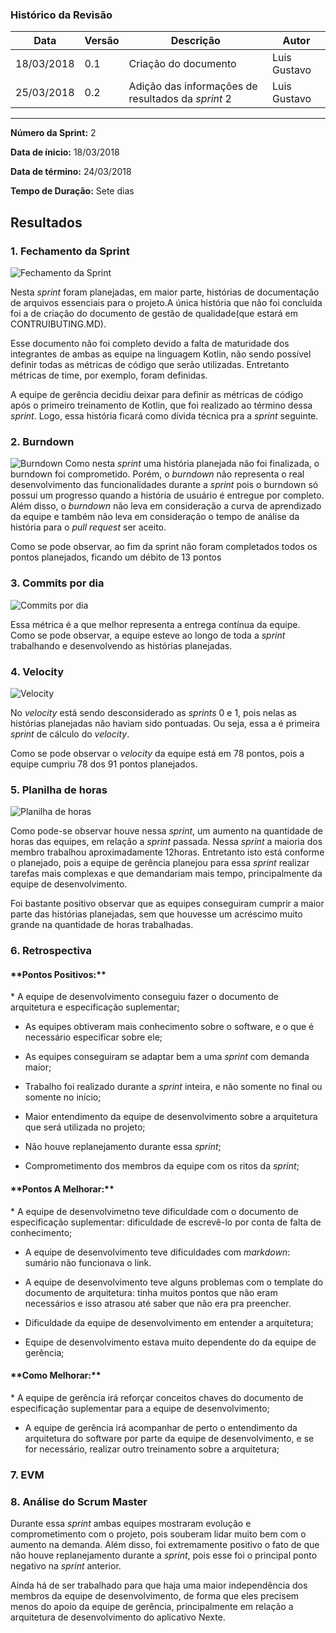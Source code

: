 ### Histórico da Revisão
| Data | Versão | Descrição | Autor |
|---|---|---|---|
| 18/03/2018| 0.1 |Criação do documento | Luis Gustavo |
| 25/03/2018 | 0.2| Adição das informações de resultados da _sprint_ 2| Luis Gustavo |
-------------------------------------------------------------------------------------------------

**Número da Sprint:** 2

**Data de ínicio:** 18/03/2018

**Data de término:** 24/03/2018

**Tempo de Duração:** Sete dias

## **Resultados**
### 1. **Fechamento da Sprint**
![Fechamento da Sprint](https://i.imgur.com/dz9vcPO.png)

Nesta _sprint_ foram planejadas, em maior parte, histórias de documentação de arquivos essenciais para o projeto.A única história que não foi concluída foi a de criação do documento de gestão de qualidade(que estará em CONTRUIBUTING.MD).

Esse documento não foi completo devido a falta de maturidade dos integrantes de ambas as equipe na linguagem Kotlin, não sendo possível definir todas as métricas de código que serão utilizadas. Entretanto métricas de time, por exemplo, foram definidas.

A equipe de gerência decidiu deixar para definir as métricas de código após o primeiro treinamento de Kotlin, que foi realizado ao término dessa _sprint_. Logo, essa história ficará como dívida técnica pra a _sprint_ seguinte.

### 2. **Burndown**
![Burndown](https://i.imgur.com/lrlhy7l.png)
Como nesta _sprint_ uma história planejada não foi finalizada, o burndown foi comprometido. Porém, o _burndown_ não representa o real desenvolvimento das funcionalidades durante a _sprint_ pois o burndown só possui um progresso quando a história de usuário é entregue por completo. Além disso, o _burndown_ não leva em consideração a curva de aprendizado da equipe e também não leva em consideração o tempo de análise da história para o _pull request_ ser aceito.

Como se pode observar, ao fim da sprint não foram completados todos os pontos planejados, ficando um débito de 13 pontos

### 3. **Commits por dia**
![Commits por dia](https://i.imgur.com/DihOBwU.png)

Essa métrica é a que melhor representa a entrega contínua da equipe. Como se pode observar, a equipe esteve ao longo de toda a _sprint_ trabalhando e desenvolvendo as histórias planejadas.

### 4. **Velocity**
![Velocity](https://i.imgur.com/2df0QyN.png)

No _velocity_ está sendo desconsiderado as _sprints_ 0 e 1, pois nelas as histórias planejadas não haviam sido pontuadas. Ou seja, essa a é primeira _sprint_ de cálculo do _velocity_.

Como se pode observar o _velocity_ da equipe está em 78 pontos, pois a equipe cumpriu 78 dos 91 pontos planejados.

### 5. Planilha de horas
![Planilha de horas](https://i.imgur.com/nqPMVp6.png)

Como pode-se observar houve nessa _sprint_, um aumento na quantidade de horas das equipes, em relação a _sprint_ passada. Nessa _sprint_ a maioria dos membro trabalhou aproximadamente 12horas. Entretanto isto está conforme o planejado, pois a equipe de gerência planejou para essa _sprint_ realizar tarefas mais complexas e que demandariam mais tempo, principalmente da equipe de desenvolvimento.

Foi bastante positivo observar que as equipes conseguiram cumprir a maior parte das histórias planejadas, sem que houvesse um acréscimo muito grande na quantidade de horas trabalhadas.

### 6. **Retrospectiva**
<h4> **Pontos Positivos:**</h4>
* A equipe de desenvolvimento conseguiu fazer o documento de arquitetura e especificação suplementar;

* As equipes obtiveram mais conhecimento sobre o software, e o que é necessário especificar sobre ele;

* As equipes conseguiram se adaptar bem a uma _sprint_ com demanda maior;

* Trabalho foi realizado durante a _sprint_ inteira, e não somente no final ou somente no início;

* Maior entendimento da equipe de desenvolvimento sobre a arquitetura que será utilizada no projeto;

* Não houve replanejamento durante essa _sprint_;

* Comprometimento dos membros da equipe com os ritos da _sprint_;

<h4> **Pontos A Melhorar:** </h4>
* A equipe de desenvolvimetno teve dificuldade com o documento de especificação suplementar: dificuldade de escrevê-lo por conta de falta de conhecimento;

* A equipe de desenvolvimento teve dificuldades com _markdown_: sumário não funcionava o link.

* A equipe de desenvolvimento teve alguns problemas com o template do documento de arquitetura: tinha muitos pontos que não eram necessários e isso atrasou até saber que não era pra preencher.

* Dificuldade da equipe de desenvolvimento em entender a arquitetura;

* Equipe de desenvolvimento estava muito dependente do da equipe de gerência;

<h4> **Como Melhorar:** </h4>
* A equipe de gerência irá reforçar conceitos chaves do documento de especificação suplementar para a equipe de desenvolvimento;

* A equipe de gerência irá acompanhar de perto o entendimento da arquitetura do software por parte da equipe de desenvolvimento, e se for necessário, realizar outro treinamento sobre a arquitetura;

### 7. EVM

### 8. **Análise do Scrum Master**
Durante essa _sprint_ ambas equipes mostraram evolução e comprometimento com o projeto, pois souberam lidar muito bem com o aumento na demanda. Além disso, foi extremamente positivo o fato de que não houve replanejamento durante a _sprint_, pois esse foi o principal ponto negativo na _sprint_ anterior.

Ainda há de ser trabalhado para que haja uma maior independência dos membros da equipe de desenvolvimento, de forma que eles precisem menos do apoio da equipe de gerência, principalmente em relação a arquitetura de desenvolvimento do aplicativo Nexte.

